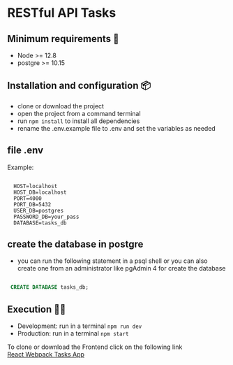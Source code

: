 # RESTful API Tasks

## Minimum requirements 📄
- Node >= 12.8
- postgre >= 10.15


## Installation and configuration 📦
- clone or download the project
- open the project from a command terminal
- run `npm install` to install all dependencies
- rename the .env.example file to .env and set the variables as needed

## file .env

Example:

```env

  HOST=localhost
  HOST_DB=localhost
  PORT=4000
  PORT_DB=5432
  USER_DB=postgres
  PASSWORD_DB=your_pass
  DATABASE=tasks_db
```

## create the database in postgre

- you can run the following statement in a psql shell or you can also create one from an administrator like pgAdmin 4 for create the database

```sql

 CREATE DATABASE tasks_db;
```

## Execution 🚀🚀 
- Development: run in a terminal `npm run dev`
- Production: run in a terminal `npm start`


To clone or download the Frontend click on the following link 
<br>
<a href="https://github.com/eduardo-talavera/react-webpack-tasks-app">React Webpack Tasks App</a>
